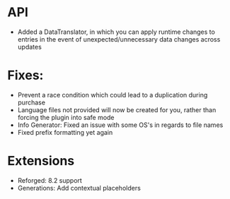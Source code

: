 # API
* Added a DataTranslator, in which you can apply runtime changes to entries in the event of unexpected/unnecessary
data changes across updates

# Fixes:
* Prevent a race condition which could lead to a duplication during purchase
* Language files not provided will now be created for you, rather than forcing the plugin into safe mode
* Info Generator: Fixed an issue with some OS's in regards to file names
* Fixed prefix formatting yet again

# Extensions
* Reforged: 8.2 support
* Generations: Add contextual placeholders